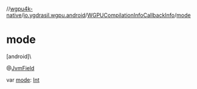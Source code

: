 //[wgpu4k-native](../../../index.md)/[io.ygdrasil.wgpu.android](../index.md)/[WGPUCompilationInfoCallbackInfo](index.md)/[mode](mode.md)

# mode

[android]\

@[JvmField](https://kotlinlang.org/api/core/kotlin-stdlib/kotlin.jvm/-jvm-field/index.html)

var [mode](mode.md): [Int](https://kotlinlang.org/api/core/kotlin-stdlib/kotlin/-int/index.html)